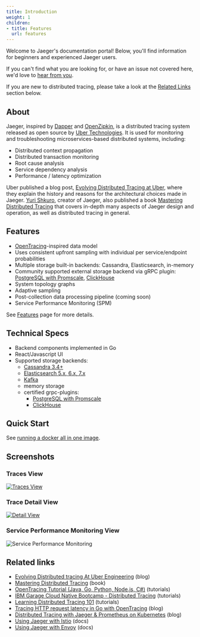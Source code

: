 ```yaml
---
title: Introduction
weight: 1
children:
- title: Features
  url: features
---
```


Welcome to Jaeger's documentation portal! Below, you'll find information for beginners and experienced Jaeger users.

If you can't find what you are looking for, or have an issue not covered here, we'd love to [hear from you](/get-in-touch).

If you are new to distributed tracing, please take a look at the [Related Links](#related-links) section below.

## About

Jaeger, inspired by [Dapper][dapper] and [OpenZipkin](http://zipkin.io),
is a distributed tracing system released as open source by [Uber Technologies][ubeross].
It is used for monitoring and troubleshooting microservices-based distributed systems, including:

* Distributed context propagation
* Distributed transaction monitoring
* Root cause analysis
* Service dependency analysis
* Performance / latency optimization

Uber published a blog post, [Evolving Distributed Tracing at Uber](https://eng.uber.com/distributed-tracing/), where they explain the history and reasons for the architectural choices made in Jaeger. [Yuri Shkuro](https://shkuro.com), creator of Jaeger, also published a book [Mastering Distributed Tracing](https://shkuro.com/books/2019-mastering-distributed-tracing/) that covers in-depth many aspects of Jaeger design and operation, as well as distributed tracing in general.

## Features

  * [OpenTracing](http://opentracing.io/)-inspired data model
  * Uses consistent upfront sampling with individual per service/endpoint probabilities
  * Multiple storage built-in backends: Cassandra, Elasticsearch, in-memory
  * Community supported external storage backend via gRPC plugin: [PostgreSQL with Promscale](https://github.com/timescale/promscale#promscale-for-jaeger-and-opentelemetry), [ClickHouse](https://github.com/jaegertracing/jaeger-clickhouse)
  * System topology graphs
  * Adaptive sampling
  * Post-collection data processing pipeline (coming soon)
  * Service Performance Monitoring (SPM)

See [Features](./features/) page for more details.

## Technical Specs

  * Backend components implemented in Go
  * React/Javascript UI
  * Supported storage backends:
    * [Cassandra 3.4+](./deployment/#cassandra)
    * [Elasticsearch 5.x, 6.x, 7.x](./deployment/#elasticsearch)
    * [Kafka](./deployment/#kafka)
    * memory storage
    * certified grpc-plugins:
      * [PostgreSQL with Promscale](./deployment/#remote-storage-model)
      * [ClickHouse](./deployment/#sidecar-model)
## Quick Start
See [running a docker all in one image](getting-started#all-in-one).

## Screenshots

### Traces View
[![Traces View](/img/traces-ss.png)](/img/traces-ss.png)

### Trace Detail View
[![Detail View](/img/trace-detail-ss.png)](/img/trace-detail-ss.png)

### Service Performance Monitoring View
![Service Performance Monitoring](/img/frontend-ui/spm.png)

## Related links
- [Evolving Distributed tracing At Uber Engineering](https://eng.uber.com/distributed-tracing/) (blog)
- [Mastering Distributed Tracing](https://shkuro.com/books/2019-mastering-distributed-tracing/) (book)
- [OpenTracing Tutorial (Java, Go, Python, Node.js, C#)](https://github.com/yurishkuro/opentracing-tutorial/) (tutorials)
- [IBM Garage Cloud Native Bootcamp - Distributed Tracing](https://cloudnative101.dev/electives/dist-trace/) (tutorials)
- [Learning Distributed Tracing 101](https://tracing.cloudnative101.dev/docs/index.html) (tutorials)
- [Tracing HTTP request latency in Go with OpenTracing](https://medium.com/opentracing/tracing-http-request-latency-in-go-with-opentracing-7cc1282a100a) (blog)
- [Distributed Tracing with Jaeger & Prometheus on Kubernetes](https://blog.openshift.com/openshift-commons-briefing-82-distributed-tracing-with-jaeger-prometheus-on-kubernetes/) (blog)
- [Using Jaeger with Istio](https://istio.io/latest/docs/tasks/observability/distributed-tracing/jaeger/) (docs)
- [Using Jaeger with Envoy](https://www.envoyproxy.io/docs/envoy/latest/start/sandboxes/jaeger_tracing.html) (docs)

[dapper]: https://research.google.com/pubs/pub36356.html
[ubeross]: http://uber.github.io
